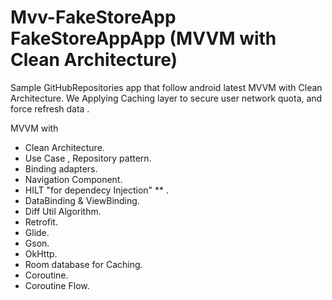 # Mvv-FakeStoreApp FakeStoreAppApp  (MVVM with Clean Architecture)

Sample GitHubRepositories app that follow android latest MVVM with Clean Architecture.
We Applying Caching layer to secure user network quota, and force refresh data .

MVVM with 
 - Clean Architecture.
 - Use Case , Repository pattern.
 - Binding adapters.
 - Navigation Component.
 - HILT "for dependecy Injection" ** .
 - DataBinding & ViewBinding.
 - Diff Util Algorithm.
 - Retrofit.
 - Glide.
 - Gson.
 - OkHttp.
 - Room database for Caching.
 - Coroutine.
 - Coroutine Flow.

